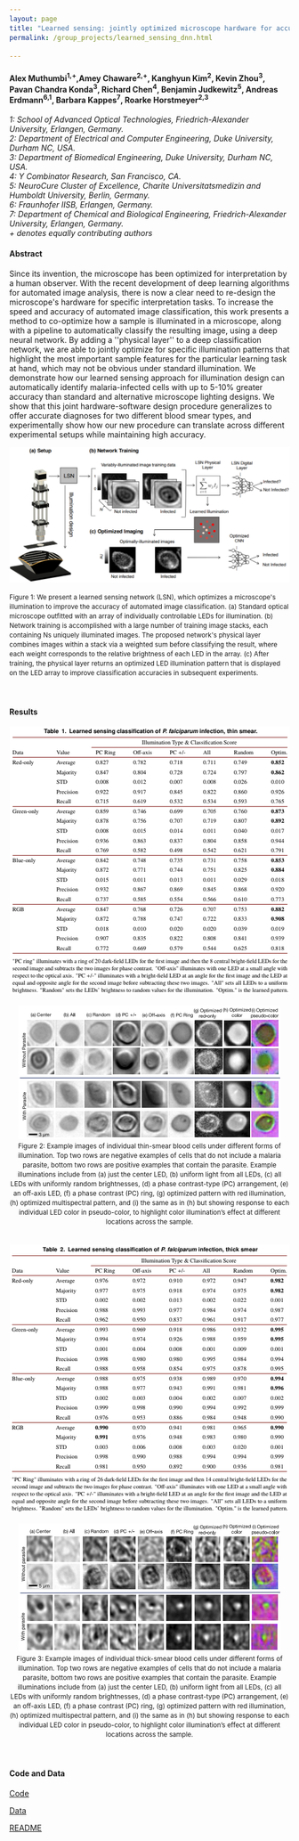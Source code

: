 ```yaml
---
layout: page
title: "Learned sensing: jointly optimized microscope hardware for accurate image classification"
permalink: /group_projects/learned_sensing_dnn.html

---
```

#### Alex Muthumbi<sup>1,+</sup>,Amey Chaware<sup>2,+</sup>, Kanghyun Kim<sup>2</sup>, Kevin Zhou<sup>3</sup>, Pavan Chandra Konda<sup>3</sup>, Richard Chen<sup>4</sup>, Benjamin Judkewitz<sup>5</sup>, Andreas Erdmann<sup>6,1</sup>, Barbara Kappes<sup>7</sup>, Roarke Horstmeyer<sup>2,3</sup>
*1: School of Advanced Optical Technologies, Friedrich-Alexander University, Erlangen, Germany.*   
*2: Department of Electrical and Computer Engineering, Duke University, Durham NC, USA.*    
*3: Department of Biomedical Engineering, Duke University, Durham NC, USA.*    
*4: Y Combinator Research, San Francisco, CA.*    
*5: NeuroCure Cluster of Excellence, Charite Universitatsmedizin and Humboldt University, Berlin, Germany.*    
*6: Fraunhofer IISB, Erlangen, Germany.*    
*7: Department of Chemical and Biological Engineering, Friedrich-Alexander University, Erlangen, Germany.*    
*+ denotes equally contributing authors*   

#### Abstract
 Since its invention, the microscope has been optimized for interpretation by a human observer. With the recent development of deep learning algorithms for automated image analysis, there is now a clear need to re-design the microscope's hardware for specific interpretation tasks. To increase the speed and accuracy of automated image classification, this work presents a method to co-optimize how a sample is illuminated in a microscope, along with a pipeline to automatically classify the resulting image, using a deep neural network. By adding a ''physical layer'' to a deep classification network, we are able to jointly optimize for specific illumination patterns that highlight the most important sample features for the particular learning task at hand, which may not be obvious under standard illumination. We demonstrate how our learned sensing approach for illumination design can automatically identify malaria-infected cells with up to 5-10% greater accuracy than standard and alternative microscope lighting designs. We show that this joint hardware-software design procedure generalizes to offer accurate diagnoses for two different blood smear types, and experimentally show how our new procedure can translate across different experimental setups while maintaining high accuracy.

![Our setup](/assets/images/microscope.png)
<div><small>Figure 1: We present a learned sensing network (LSN), which optimizes a microscope's illumination to improve the accuracy of automated image classification. (a) Standard optical microscope outfitted with an array of individually controllable LEDs for illumination. (b) Network training is accomplished with a large number of training image stacks, each containing Ns uniquely illuminated images. The proposed network's physical layer combines images within a stack via a weighted sum before classifying the result, where each weight corresponds to the relative brightness of each LED in the array. (c) After training, the physical layer returns an optimized LED illumination pattern that is displayed on the LED array to improve classification accuracies in subsequent experiments.</small></div>
<br/><br/>


#### Results
<center>
<img  src = "/assets/images/lsdnn-table1.png" alt = "Thin Smear Results">
<br/><br/>

<img  src = "/assets/images/lsdnn-fig2.png" alt = "Thin Smear Images">
<div><small>Figure 2: Example images of individual thin-smear blood cells under different forms of illumination. Top two rows are negative examples of cells that do not include a malaria parasite, bottom two rows are positive examples that contain the parasite. Example illuminations include from (a) just the center LED, (b) uniform light from all LEDs, (c) all LEDs with uniformly random brightnesses, (d) a phase contrast-type (PC) arrangement, (e) an off-axis LED, (f) a phase contrast (PC) ring, (g) optimized pattern with red illumination, (h) optimized multispectral pattern, and (i) the same as in (h) but showing response to each individual LED color in pseudo-color, to highlight color illumination’s effect at different locations across the sample.</small></div>
<br/><br/>

<img  src = "/assets/images/lsdnn-table2.png" alt = "Thick Smear Results">
<br/><br/>

<img  src = "/assets/images/lsdnn-fig3.png" alt = "Thick Smear Images">
<div><small>Figure 3: Example images of individual thick-smear blood cells under different forms of illumination. Top two rows are negative examples of cells that do not include a malaria parasite, bottom two rows are positive examples that contain the parasite. Example illuminations include from (a) just the center LED, (b) uniform light from all LEDs, (c) all LEDs with uniformly random brightnesses, (d) a phase contrast-type (PC) arrangement, (e) an off-axis LED, (f) a phase contrast (PC) ring, (g) optimized pattern with red illumination, (h) optimized multispectral pattern, and (i) the same as in (h) but showing response to each individual LED color in pseudo-color, to highlight color illumination’s effect at different locations across the sample.</small></div>
<br/><br/>
</center>

#### Code and Data
[Code](/projects/lsdnn/example_CNN_code.zip)

[Data](/projects/lsdnn/data.zip)

[README](/projects/lsdnn/README.txt)
